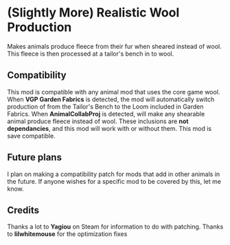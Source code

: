 # **(Slightly More) Realistic Wool Production**
Makes animals produce fleece from their fur when sheared instead of wool. This fleece is then processed at a tailor's bench in to wool.

## **Compatibility**
This mod is compatible with any animal mod that uses the core game wool.
When **VGP Garden Fabrics** is detected, the mod will automatically switch production of from the Tailor's Bench to the Loom included in Garden Fabrics.
When **AnimalCollabProj** is detected, will make any shearable animal produce fleece instead of wool.
These inclusions are **not dependancies**, and this mod will work with or without them.
This mod is save compatible.

## **Future plans**
I plan on making a compatibility patch for mods that add in other animals in the future. If anyone wishes for a specific mod to be covered by this, let me know.

## **Credits**
Thanks a lot to **Yagiou** on Steam for information to do with patching.
Thanks to **lilwhitemouse** for the optimization fixes
